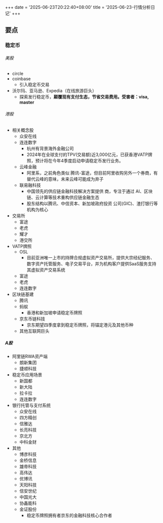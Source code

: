 +++
date = '2025-06-23T20:22:40+08:00'
title = '2025-06-23-行情分析日记'
+++

## 要点

### 稳定币

###### 美股
 - circle
 - coinbase
	- 引入稳定币交易
 - 沃尔玛、亚马逊、Expedia（在线旅游巨头）
	- 探索发行稳定币，**颠覆现有支付生态，节省交易费用。受害者：visa, master**

###### 港股
 - 相关概念股
	- 众安在线
	- 连连数字
		- 杭州有背景海外金融公司
		- 2024年在全球支付的TPV(交易额)近3,000亿元，已获香港VATP牌照，预计将在今年4季度启动申请稳定币发行业务。
  	- 云峰金融
		- 阿里系，之前角色类似 腾讯-富途，但目前阿里收购另外一个券商，有替代云峰的意味，未来云峰可能成为弃子
	- 联易融科技
 		- 中国领先的供应链金融科技解决方案提供 商，专注于通过 AI、区块链、云计算等技术重构供应链金融生态
 		- 股东结构以腾讯、中信资本、新加坡政府投资 公司(GIC)、渣打银行等机构为核心
 - 交易所
	- 富途
	- 老虎
	- 耀才
	- 港交所
 - VATP牌照
	- OSL
		- 目前亚洲唯一上市的持牌合规虚拟资产交易所，提供大宗经纪服务、数字资产托管服务、电子交易平台，并为机构客户提供SaaS服务支持其虚拟资产交易系统
	- 富途
	- 老虎
	- 连连数字
 - 区块链基建
	- 腾讯
	- 蚂蚁
		- 香港和新加坡申请稳定币牌照
	- 京东币链科技
		- 京东期望四季度拿到稳定币牌照，将锚定港元及其他币种
	- 其他互联网巨头


##### A股
 - 阿里链RWA资产端
	- 朗新集团
	- 捷顺科技
 - 稳定币应用场景
 	- 新国都
 	- 新大陆
 	- 拉卡拉
 	- 连连数字
 - 银行托管与支付系统
 	- 众安在线
 	- 四方精创
 	- 信雅达
 	- 长亮科技
 	- 京北方
 	- 中科金财
 - 其他
 	- 博彦科技
 	- 金桥信息
 	- 雄帝科技
 	- 高伟达
 	- 优博讯
 	- 天阳科技
 	- 信安世纪
 	- 中国光大
 	- 协鑫能科
 	- 金证股份
 		- 稳定币牌照拥有者京东的金融科技核心合作者

